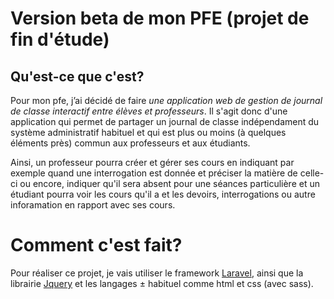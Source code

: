 # Version beta de mon PFE (projet de fin d'étude)

## Qu'est-ce que c'est?
Pour mon pfe, j’ai décidé de faire *une application web de gestion de journal de classe interactif entre élèves et professeurs*.
Il s'agit donc d'une application qui permet de partager un journal de classe indépendament du système administratif habituel et qui est plus ou moins (à quelques éléments près) commun aux professeurs et aux étudiants.

Ainsi, un professeur pourra créer et gérer ses cours en indiquant par exemple quand une interrogation est donnée et préciser la matière de celle-ci ou encore, indiquer qu'il sera absent pour une séances particulière et un étudiant pourra voir les cours qu'il a et les devoirs, interrogations ou autre inforamation en rapport avec ses cours.

# Comment c'est fait?
Pour réaliser ce projet, je vais utiliser le framework [Laravel](http://laravel.com), ainsi que la librairie [Jquery](http://jqueryui.com) et les langages ± habituel comme html et css (avec sass).